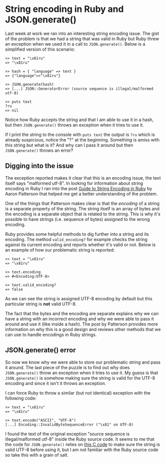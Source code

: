 # String encoding in Ruby and JSON.generate()
Last week at work we ran into an interesting string encoding issue. The gist of the problem is that we had a string that was valid in Ruby but Ruby threw an exception when we used it in a call to `JSON.generate()`. Below is a simplified version of this scenario:

```
>> text = "\x81ru"
=> "\x81ru"

>> hash = { "language" => text }
=> {"language"=>"\x81ru"}

>> JSON.generate(hash)
=> [...] JSON::GeneratorError (source sequence is illegal/malformed utf-8)

>> puts text
?ru
=> nil
```

Notice how Ruby accepts the string and that I am able to use it in a hash, but then `JSON.generate()` throws an exception when it tries to use it. 

If I print the string to the console with `puts text` the output is `?ru` which is already suspicious, notice the "?" at the beginning. Something is amiss with this string but what is it? And why can I pass it around but then `JSON.generate()` throws an error?

## Digging into the issue
The exception reported makes it clear that this is an encoding issue, the text itself says "malformed utf-8". In looking for information about string encoding in Ruby I ran into the post [Guide to String Encoding in Ruby](https://tenderlovemaking.com/2020/01/13/guide-to-string-encoding-in-ruby.html) by Aaron Patterson that helped me get a better understanding of the problem. 

One of the things that Patterson makes clear is that the *encoding* of a string is a separate property of the string. The string itself is an array of bytes and the encoding is a separate object that is related to the string. This is why it's possible to have strings (i.e. sequence of bytes) assigned to the wrong encoding. 

Ruby provides some helpful methods to dig further into a string and its encoding. The method `valid_encoding?` for example checks the string against its current encoding and reports whether it's valid or not. Below is an example of how our problematic string is reported:

```
>> text = "\x81ru"
=> "\x81ru"

>> text.encoding
=> #<Encoding:UTF-8>

>> text.valid_encoding?
=> false
```

As we can see the string is assigned UTF-8 encoding by default but this particular string is **not** valid UTF-8.

The fact that the bytes and the encoding are separate explains why we can have a string with an incorrect encoding and why we were able to pass it around and use it (like inside a hash). The post by Patterson provides more information on why this is a good design and reviews other methods that we can use to handle encodings in Ruby strings.

## JSON.generate() error
So now we know why we were able to store our problematic string and pass it around. The last piece of the puzzle is to find out why does `JSON.generate()` throw an exception when it tries to use it. My guess is that `JSON.generate()` is somehow making sure the string is valid for the UTF-8 encoding and since it isn't it throws an exception. 

I can force Ruby to throw a similar (but not identical) exception with the following code:

```
>> text = "\x81ru"
=> "\x81ru"

>> text.encode("ASCII", "UTF-8")
[...] Encoding::InvalidByteSequenceError ("\x81" on UTF-8)
```

I found the text of the original exception "source sequence is illegal/malformed utf-8" inside the Ruby source code. It seems to me that the code for `JSON.generate()` relies on [this C code](https://github.com/ruby/ruby/blob/d92f09a5eea009fa28cd046e9d0eb698e3d94c5c/ext/json/generator/generator.c#L140-L143) to make sure the string is valid UTF-8 before using it, but I am not familiar with the Ruby source code so take this with a grain of salt.